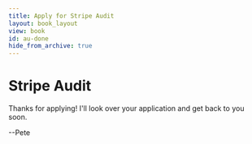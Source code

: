 ```yaml
---
title: Apply for Stripe Audit
layout: book_layout
view: book
id: au-done
hide_from_archive: true
---
```


<h1 class="book big center">Stripe Audit</h1>

Thanks for applying! I'll look over your application and get back to you soon.

--Pete

